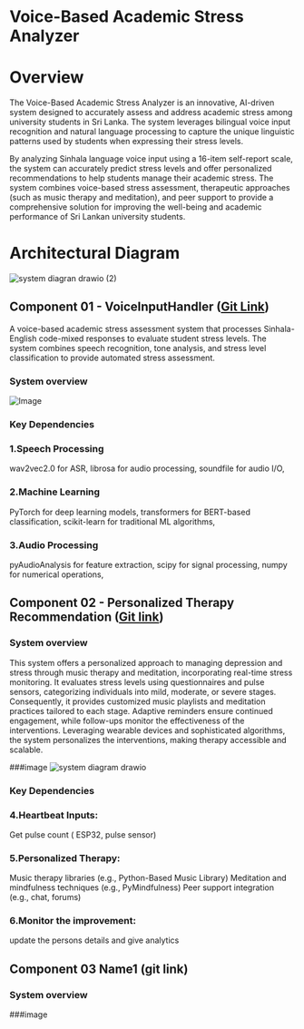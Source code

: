 # Voice-Based Academic Stress Analyzer

# Overview

The Voice-Based Academic Stress Analyzer is an innovative, AI-driven system designed to accurately assess and address academic stress among university students in Sri Lanka. The system leverages bilingual voice input recognition and natural language processing to capture the unique linguistic patterns used by students when expressing their stress levels.

By analyzing Sinhala language voice input using a 16-item self-report scale, the system can accurately predict stress levels and offer personalized recommendations to help students manage their academic stress. The system combines voice-based stress assessment, therapeutic approaches (such as music therapy and meditation), and peer support to provide a comprehensive solution for improving the well-being and academic performance of Sri Lankan university students.

# Architectural Diagram

![system diagran drawio (2)](https://github.com/user-attachments/assets/4a99b0ba-e5d5-47ca-a7a5-7316776114e0)

## Component 01 - VoiceInputHandler ([Git Link](https://github.com/viduthranaweera2001/accedemic-stress-management/tree/feature/stress-score-calculation-new))
A voice-based academic stress assessment system that processes Sinhala-English code-mixed responses to evaluate student stress levels. The system combines speech recognition, tone analysis, and stress level classification to provide automated stress assessment.

### System overview 

![Image](https://github.com/user-attachments/assets/a7702f02-9ca9-4d6d-8582-d8400e18e4b6)

### Key Dependencies

### 1.Speech Processing

wav2vec2.0 for ASR, 
librosa for audio processing, 
soundfile for audio I/O, 

### 2.Machine Learning

PyTorch for deep learning models, 
transformers for BERT-based classification, 
scikit-learn for traditional ML algorithms, 

### 3.Audio Processing

pyAudioAnalysis for feature extraction, 
scipy for signal processing, 
numpy for numerical operations, 

## Component 02 - Personalized Therapy Recommendation ([Git link](https://github.com/viduthranaweera2001/accedemic-stress-management/tree/feature/personalized-therapy-suggestion))

### System overview 
This system offers a personalized approach to managing depression and stress through music therapy and meditation, incorporating real-time stress monitoring. It evaluates stress levels using questionnaires and pulse sensors, categorizing individuals into mild, moderate, or severe stages. Consequently, it provides customized music playlists and meditation practices tailored to each stage. Adaptive reminders ensure continued engagement, while follow-ups monitor the effectiveness of the interventions. Leveraging wearable devices and sophisticated algorithms, the system personalizes the interventions, making therapy accessible and scalable. 

###image
![system diagram drawio](https://github.com/user-attachments/assets/aff86c75-7bcc-47c8-9639-402a9c7ac00a)

### Key Dependencies

### 4.Heartbeat Inputs:
Get pulse count ( ESP32, pulse sensor)

### 5.Personalized Therapy:

Music therapy libraries (e.g., Python-Based Music Library)
Meditation and mindfulness techniques (e.g., PyMindfulness)
Peer support integration (e.g., chat, forums)

### 6.Monitor the improvement:
update the persons details and give analytics


## Component 03 Name1 (git link)

### System overview 

###image
  
